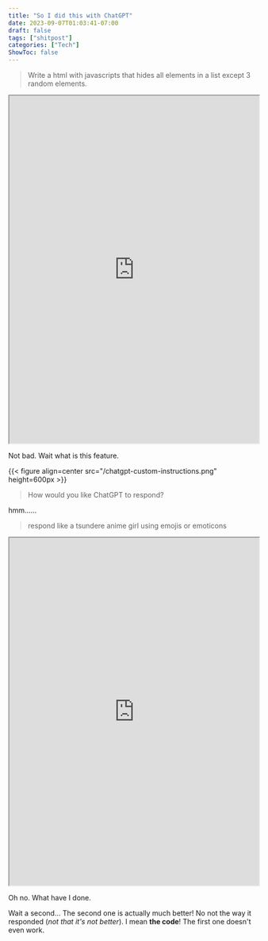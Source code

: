 ```yaml
---
title: "So I did this with ChatGPT"
date: 2023-09-07T01:03:41-07:00
draft: false
tags: ["shitpost"]
categories: ["Tech"]
ShowToc: false
---
```


<style>
:root {
    --main-width: 900px
}
</style>

> Write a html with javascripts that hides all elements in a list except 3 random elements.

<iframe src="https://chat.openai.com/share/3431333f-4134-4163-acb5-678417b44b42" title="chatgpt normal" width="100%" height="700px"></iframe>

Not bad. Wait what is this feature.

{{< figure align=center src="/chatgpt-custom-instructions.png" height=600px >}}

> How would you like ChatGPT to respond?

hmm......

> respond like a tsundere anime girl using emojis or emoticons

<iframe src="https://chat.openai.com/share/2fc2748c-fb15-41af-89c7-abd5e6446c9a" title="chatgpt anime" width="100%" height="700px"></iframe>

Oh no. What have I done.

Wait a second... The second one is actually much better! No not the way it responded (*not that it's not better*). I mean **the code**! The first one doesn't even work.
